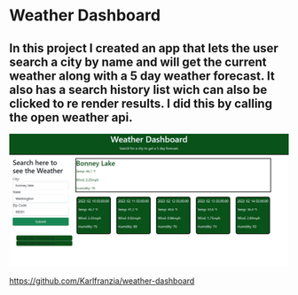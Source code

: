 # Weather Dashboard

## In this project I created an app that lets the user search a city by name and will get the current weather along with a 5 day weather forecast. It also has a search history list wich can also be clicked to re render results. I did this by calling the open weather api.

![project screenshot](./assets/weather-dashboard.png)

https://github.com/Karlfranzia/weather-dashboard